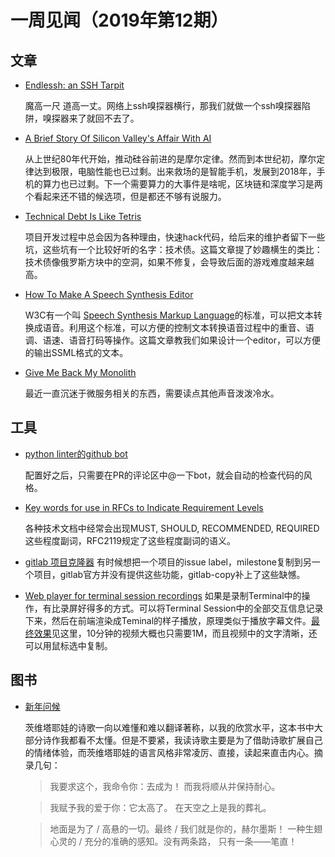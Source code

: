 # 一周见闻（2019年第12期）

## 文章

- [Endlessh: an SSH Tarpit](https://nullprogram.com/blog/2019/03/22/)

  魔高一尺 道高一丈。网络上ssh嗅探器横行，那我们就做一个ssh嗅探器陷阱，嗅探器来了就回不去了。

- [A Brief Story Of Silicon Valley's Affair With AI](https://blog.piekniewski.info/2019/03/12/a-short-story-of-silicon-valleys-affair-with-ai/)

  从上世纪80年代开始，推动硅谷前进的是摩尔定律。然而到本世纪初，摩尔定律达到极限，电脑性能也已过剩。出来救场的是智能手机，发展到2018年，手机的算力也已过剩。下一个需要算力的大事件是啥呢，区块链和深度学习是两个看起来还不错的候选项，但是都还不够有说服力。

- [Technical Debt Is Like Tetris](https://medium.com/s/story/technical-debt-is-like-tetris-168f64d8b700)

  项目开发过程中总会因为各种理由，快速hack代码，给后来的维护者留下一些坑，这些坑有一个比较好听的名字：技术债。这篇文章提了妙趣横生的类比：技术债像俄罗斯方块中的空洞，如果不修复，会导致后面的游戏难度越来越高。

- [How To Make A Speech Synthesis Editor](https://www.smashingmagazine.com/2019/03/sanity-portabletext-speech-synthesis/)

  W3C有一个叫 [Speech Synthesis Markup Language](https://www.w3.org/TR/speech-synthesis11/)的标准，可以把文本转换成语音。利用这个标准，可以方便的控制文本转换语音过程中的重音、语调、语速、语音打码等操作。这篇文章教我们如果设计一个editor，可以方便的输出SSML格式的文本。

- [Give Me Back My Monolith](http://www.craigkerstiens.com/2019/03/13/give-me-back-my-monolith/)

  最近一直沉迷于微服务相关的东西，需要读点其他声音泼泼冷水。


## 工具

- [python linter的github bot](https://github.com/OrkoHunter/pep8speaks/)

  配置好之后，只需要在PR的评论区中@一下bot，就会自动的检查代码的风格。
- [Key words for use in RFCs to Indicate Requirement Levels](https://www.ietf.org/rfc/rfc2119.txt)

  各种技术文档中经常会出现MUST, SHOULD, RECOMMENDED, REQUIRED这些程度副词，RFC2119规定了这些程度副词的语义。
- [gitlab 项目克隆器](https://github.com/gotsunami/gitlab-copy)
  有时候想把一个项目的issue label，milestone复制到另一个项目，gitlab官方并没有提供这些功能，gitlab-copy补上了这些缺憾。


- [Web player for terminal session recordings](https://github.com/asciinema/asciinema-player)
  如果是录制Terminal中的操作，有比录屏好得多的方式。可以将Terminal Session中的全部交互信息记录下来，然后在前端渲染成Teminal的样子播放，原理类似于播放字幕文件。[最终效果]( https://asciinema.org/)见这里，10分钟的视频大概也只需要1M，而且视频中的文字清晰，还可以用鼠标选中复制。

## 图书

- [新年问候](https://book.douban.com/subject/25943060/)

  茨维塔耶娃的诗歌一向以难懂和难以翻译著称，以我的欣赏水平，这本书中大部分诗作我都看不太懂。但是不要紧，我读诗歌主要是为了借助诗歌扩展自己的情绪体验，而茨维塔耶娃的语言风格非常凌厉、直接，读起来直击内心。摘录几句：

  >我要求这个，我命令你：去成为！ 而我将顺从并保持耐心。

  > 我赋予我的爱于你：它太高了。 在天空之上是我的葬礼。

  > 地面是为了 / 高悬的一切。最终 / 我们就是你的，赫尔墨斯！ 一种生翅心灵的 / 充分的准确的感知。没有两条路， 只有一条——笔直！